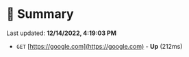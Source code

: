# 📖 Summary
Last updated: **12/14/2022, 4:19:03 PM**

- `GET` [https://google.com](https://google.com) - **Up** (212ms)
